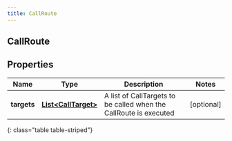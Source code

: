 ```yaml
---
title: CallRoute
---
```


## CallRoute

## Properties

| Name        | Type                                                             | Description                                                       | Notes      |
| ----------- | ---------------------------------------------------------------- | ----------------------------------------------------------------- | ---------- |
| **targets** | <!----><!---->[**List&lt;CallTarget&gt;**](CallTarget.md)<!----> | A list of CallTargets to be called when the CallRoute is executed | [optional] |

{: class="table table-striped"}
